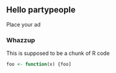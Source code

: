 ## Hello partypeople

Place your ad

### Whazzup

This is supposed to be a chunk of R code

```r
foo <- function(x) {foo]
```
